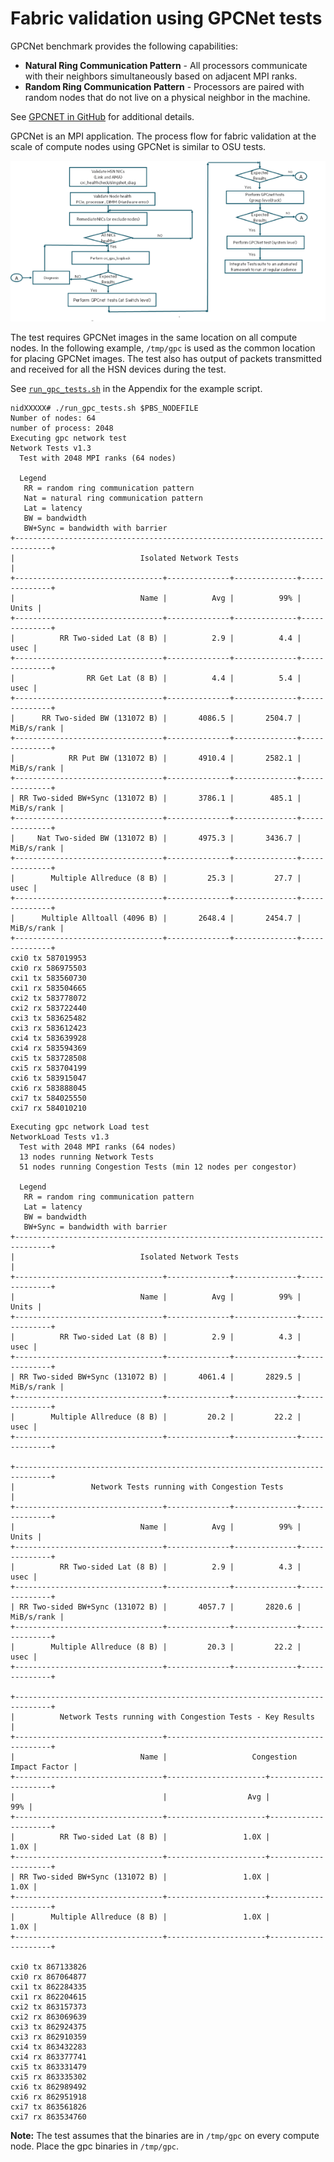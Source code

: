 # Fabric validation using GPCNet tests

GPCNet benchmark provides the following capabilities:

- **Natural Ring Communication Pattern** - All processors communicate with their neighbors simultaneously based on adjacent MPI ranks.
- **Random Ring Communication Pattern** - Processors are paired with random nodes that do not live on a physical neighbor in the machine.

See [GPCNET in GitHub](https://github.com/netbench/GPCNET) for additional details.

GPCNet is an MPI application. The process flow for fabric validation at the scale of compute nodes using GPCNet is similar to OSU tests.

![Process flow for Fabric validation with GPCNet benchmark.](../images/gpcnet_validation.png)

The test requires GPCNet images in the same location on all compute nodes.
In the following example, `/tmp/gpc` is used as the common location for placing GPCNet images.
The test also has output of packets transmitted and received for all the HSN devices during the test.

See [`run_gpc_tests.sh`](./scripts.md#scripts) in the Appendix for the example script.

```screen
nidXXXXX# ./run_gpc_tests.sh $PBS_NODEFILE
Number of nodes: 64
number of process: 2048
Executing gpc network test
Network Tests v1.3
  Test with 2048 MPI ranks (64 nodes)

  Legend
   RR = random ring communication pattern
   Nat = natural ring communication pattern
   Lat = latency
   BW = bandwidth
   BW+Sync = bandwidth with barrier
+------------------------------------------------------------------------------+
|                            Isolated Network Tests                            |
+---------------------------------+--------------+--------------+--------------+
|                            Name |          Avg |          99% |        Units |
+---------------------------------+--------------+--------------+--------------+
|          RR Two-sided Lat (8 B) |          2.9 |          4.4 |         usec |
+---------------------------------+--------------+--------------+--------------+
|                RR Get Lat (8 B) |          4.4 |          5.4 |         usec |
+---------------------------------+--------------+--------------+--------------+
|      RR Two-sided BW (131072 B) |       4086.5 |       2504.7 |   MiB/s/rank |
+---------------------------------+--------------+--------------+--------------+
|            RR Put BW (131072 B) |       4910.4 |       2582.1 |   MiB/s/rank |
+---------------------------------+--------------+--------------+--------------+
| RR Two-sided BW+Sync (131072 B) |       3786.1 |        485.1 |   MiB/s/rank |
+---------------------------------+--------------+--------------+--------------+
|     Nat Two-sided BW (131072 B) |       4975.3 |       3436.7 |   MiB/s/rank |
+---------------------------------+--------------+--------------+--------------+
|        Multiple Allreduce (8 B) |         25.3 |         27.7 |         usec |
+---------------------------------+--------------+--------------+--------------+
|      Multiple Alltoall (4096 B) |       2648.4 |       2454.7 |   MiB/s/rank |
+---------------------------------+--------------+--------------+--------------+
cxi0 tx 587019953
cxi0 rx 586975503
cxi1 tx 583560730
cxi1 rx 583504665
cxi2 tx 583778072
cxi2 rx 583722440
cxi3 tx 583625482
cxi3 rx 583612423
cxi4 tx 583639928
cxi4 rx 583594369
cxi5 tx 583728508
cxi5 rx 583704199
cxi6 tx 583915047
cxi6 rx 583888045
cxi7 tx 584025550
cxi7 rx 584010210
```

```screen
Executing gpc network Load test
NetworkLoad Tests v1.3
  Test with 2048 MPI ranks (64 nodes)
  13 nodes running Network Tests
  51 nodes running Congestion Tests (min 12 nodes per congestor)

  Legend
   RR = random ring communication pattern
   Lat = latency
   BW = bandwidth
   BW+Sync = bandwidth with barrier
+------------------------------------------------------------------------------+
|                            Isolated Network Tests                            |
+---------------------------------+--------------+--------------+--------------+
|                            Name |          Avg |          99% |        Units |
+---------------------------------+--------------+--------------+--------------+
|          RR Two-sided Lat (8 B) |          2.9 |          4.3 |         usec |
+---------------------------------+--------------+--------------+--------------+
| RR Two-sided BW+Sync (131072 B) |       4061.4 |       2829.5 |   MiB/s/rank |
+---------------------------------+--------------+--------------+--------------+
|        Multiple Allreduce (8 B) |         20.2 |         22.2 |         usec |
+---------------------------------+--------------+--------------+--------------+

+------------------------------------------------------------------------------+
|                 Network Tests running with Congestion Tests                  |
+---------------------------------+--------------+--------------+--------------+
|                            Name |          Avg |          99% |        Units |
+---------------------------------+--------------+--------------+--------------+
|          RR Two-sided Lat (8 B) |          2.9 |          4.3 |         usec |
+---------------------------------+--------------+--------------+--------------+
| RR Two-sided BW+Sync (131072 B) |       4057.7 |       2820.6 |   MiB/s/rank |
+---------------------------------+--------------+--------------+--------------+
|        Multiple Allreduce (8 B) |         20.3 |         22.2 |         usec |
+---------------------------------+--------------+--------------+--------------+

+------------------------------------------------------------------------------+
|          Network Tests running with Congestion Tests - Key Results           |
+---------------------------------+--------------------------------------------+
|                            Name |                   Congestion Impact Factor |
+---------------------------------+----------------------+---------------------+
|                                 |                  Avg |                 99% |
+---------------------------------+----------------------+---------------------+
|          RR Two-sided Lat (8 B) |                 1.0X |                1.0X |
+---------------------------------+----------------------+---------------------+
| RR Two-sided BW+Sync (131072 B) |                 1.0X |                1.0X |
+---------------------------------+----------------------+---------------------+
|        Multiple Allreduce (8 B) |                 1.0X |                1.0X |
+---------------------------------+----------------------+---------------------+

cxi0 tx 867133826
cxi0 rx 867064877
cxi1 tx 862284335
cxi1 rx 862204615
cxi2 tx 863157373
cxi2 rx 863069639
cxi3 tx 862924375
cxi3 rx 862910359
cxi4 tx 863432283
cxi4 rx 863377741
cxi5 tx 863331479
cxi5 rx 863335302
cxi6 tx 862989492
cxi6 rx 862951918
cxi7 tx 863561826
cxi7 rx 863534760
```

**Note:** The test assumes that the binaries are in `/tmp/gpc` on every compute node.
Place the gpc binaries in `/tmp/gpc`.
